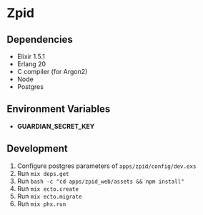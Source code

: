 # Zpid

## Dependencies

- Elixir 1.5.1
- Erlang 20
- C compiler (for Argon2)
- Node
- Postgres

## Environment Variables

- **GUARDIAN_SECRET_KEY**

## Development

1. Configure postgres parameters of `apps/zpid/config/dev.exs`
2. Run `mix deps.get`
3. Run `bash -c "cd apps/zpid_web/assets && npm install"`
3. Run `mix ecto.create`
4. Run `mix ecto.migrate`
5. Run `mix phx.run`
